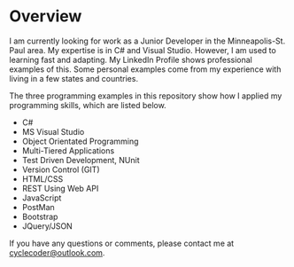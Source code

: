 # Overview
I am currently looking for work as a Junior Developer  in the Minneapolis-St. Paul area. My expertise is in C# and Visual Studio. However, I am used to learning fast and adapting. My LinkedIn Profile shows professional examples of this. Some personal examples come from my experience with living in a few states and countries.

The three programming examples in this repository show how I applied my programming skills, which are listed below.

* C#
* MS Visual Studio
* Object Orientated Programming
* Multi-Tiered Applications
* Test Driven Development, NUnit
* Version Control (GIT)
* HTML/CSS
* REST Using Web API
* JavaScript
* PostMan
* Bootstrap
* JQuery/JSON

If you have any questions or comments, please contact me at cyclecoder@outlook.com.
